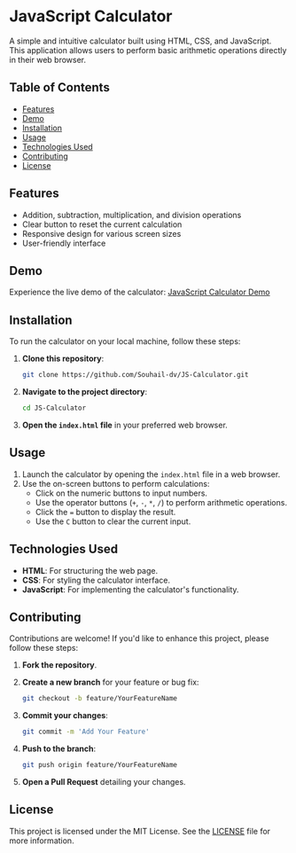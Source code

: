 # JavaScript Calculator

A simple and intuitive calculator built using HTML, CSS, and JavaScript. This application allows users to perform basic arithmetic operations directly in their web browser.

## Table of Contents

- [Features](#features)
- [Demo](#demo)
- [Installation](#installation)
- [Usage](#usage)
- [Technologies Used](#technologies-used)
- [Contributing](#contributing)
- [License](#license)

## Features

- Addition, subtraction, multiplication, and division operations
- Clear button to reset the current calculation
- Responsive design for various screen sizes
- User-friendly interface

## Demo

Experience the live demo of the calculator: [JavaScript Calculator Demo](https://souhail-dv.github.io/JS-Calculator/)

## Installation

To run the calculator on your local machine, follow these steps:

1. **Clone this repository**:

   ```bash
   git clone https://github.com/Souhail-dv/JS-Calculator.git
   ```

2. **Navigate to the project directory**:

   ```bash
   cd JS-Calculator
   ```

3. **Open the `index.html` file** in your preferred web browser.

## Usage

1. Launch the calculator by opening the `index.html` file in a web browser.
2. Use the on-screen buttons to perform calculations:
   - Click on the numeric buttons to input numbers.
   - Use the operator buttons (`+`, `-`, `*`, `/`) to perform arithmetic operations.
   - Click the `=` button to display the result.
   - Use the `C` button to clear the current input.

## Technologies Used

- **HTML**: For structuring the web page.
- **CSS**: For styling the calculator interface.
- **JavaScript**: For implementing the calculator's functionality.

## Contributing

Contributions are welcome! If you'd like to enhance this project, please follow these steps:

1. **Fork the repository**.
2. **Create a new branch** for your feature or bug fix:

   ```bash
   git checkout -b feature/YourFeatureName
   ```

3. **Commit your changes**:

   ```bash
   git commit -m 'Add Your Feature'
   ```

4. **Push to the branch**:

   ```bash
   git push origin feature/YourFeatureName
   ```

5. **Open a Pull Request** detailing your changes.

## License

This project is licensed under the MIT License. See the [LICENSE](LICENSE) file for more information.

